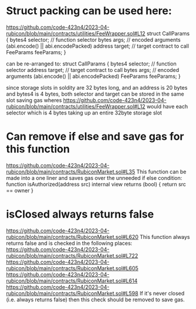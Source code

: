 
# Struct packing can be used here:
https://github.com/code-423n4/2023-04-rubicon/blob/main/contracts/utilities/FeeWrapper.sol#L12
struct CallParams {
    bytes4 selector; // function selector
    bytes args; // encoded arguments (abi.encode() || abi.encodePacked)
    address target; // target contract to call
    FeeParams feeParams;
}

can be re-arranged to:
struct CallParams {
    bytes4 selector; // function selector
    address target; // target contract to call
    bytes args; // encoded arguments (abi.encode() || abi.encodePacked)
    FeeParams feeParams;
}

since storage slots in soldity are 32 bytes long, and an address is 20 bytes and bytes4 is 4 bytes, both selector and target can be stored in the same slot saving gas
wheres https://github.com/code-423n4/2023-04-rubicon/blob/main/contracts/utilities/FeeWrapper.sol#L12 would have each selector which is 4 bytes taking up an entire 32byte storage slot

# Can remove if else and save gas for this function
https://github.com/code-423n4/2023-04-rubicon/blob/main/contracts/RubiconMarket.sol#L35
This function can be made into a one liner and saves gas over the unneeded if else condition:
function isAuthorized(address src) internal view returns (bool) {
  return src == owner
}


# isClosed always returns false
https://github.com/code-423n4/2023-04-rubicon/blob/main/contracts/RubiconMarket.sol#L620
This function always returns false and is checked in the following places:
https://github.com/code-423n4/2023-04-rubicon/blob/main/contracts/RubiconMarket.sol#L722
https://github.com/code-423n4/2023-04-rubicon/blob/main/contracts/RubiconMarket.sol#L605
https://github.com/code-423n4/2023-04-rubicon/blob/main/contracts/RubiconMarket.sol#L614
https://github.com/code-423n4/2023-04-rubicon/blob/main/contracts/RubiconMarket.sol#L598
If it's never closed (i.e. always returns false) then this check should be removed to save gas.
